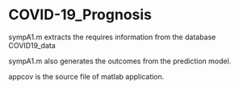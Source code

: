 # COVID-19_Prognosis

sympA1.m extracts the requires information from the database COVID19_data 

sympA1.m also generates the outcomes from the prediction model.

appcov is the source file of matlab application. 
